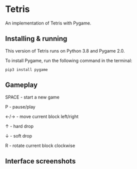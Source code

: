 # Tetris
An implementation of Tetris with Pygame.

## Installing & running
This version of Tetris runs on Python 3.8 and Pygame 2.0. 

To install Pygame, run the following command in the terminal:

```
pip3 install pygame
```

## Gameplay
SPACE - start a new game

P     - pause/play

←/→	  - move current block left/right

↑     - hard drop

↓     - soft drop

R     - rotate current block clockwise

## Interface screenshots
